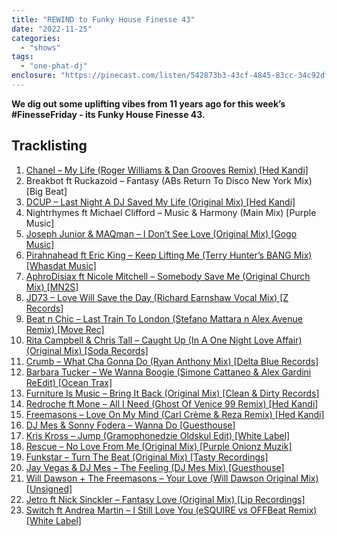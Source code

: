```yaml
---
title: "REWIND to Funky House Finesse 43"
date: "2022-11-25"
categories: 
  - "shows"
tags: 
  - "one-phat-dj"
enclosure: "https://pinecast.com/listen/542873b3-43cf-4845-83cc-34c92dff55e0.mp3 115212618 audio/mpeg "
---
```


**We dig out some uplifting vibes from 11 years ago for this week’s #FinesseFriday - its Funky House Finesse 43.**

## Tracklisting

1. [Chanel – My Life (Roger Williams & Dan Grooves Remix) \[Hed Kandi\]](https://clk.tradedoubler.com/click?p=23708&a=1254950&url=http%3A%2F%2Fitunes.apple.com%2Fgb%2Falbum%2Fmy-life-roger-williams-dan%2Fid437516466%3Fi%3D437516487%26uo%3D4%26partnerId%3D2003)
2. Breakbot ft Ruckazoid – Fantasy (ABs Return To Disco New York Mix) \[Big Beat\]
3. [DCUP – Last Night A DJ Saved My Life (Original Mix) \[Hed Kandi\]](https://clk.tradedoubler.com/click?p=23708&a=1254950&url=http%3A%2F%2Fitunes.apple.com%2Fgb%2Falbum%2Flast-night-dj-saved-my-life%2Fid478417911%3Fi%3D478418758%26uo%3D4%26partnerId%3D2003)
4. Nightrhymes ft Michael Clifford – Music & Harmony (Main Mix) \[Purple Music\]
5. [Joseph Junior & MAQman – I Don’t See Love (Original Mix) \[Gogo Music\]](https://www.traxsource.com/index.php?act=show&fc=tpage&cr=titles&cv=116077)
6. [Pirahnahead ft Eric King – Keep Lifting Me (Terry Hunter’s BANG Mix) \[Whasdat Music\]](https://www.traxsource.com/index.php?act=show&fc=tpage&cr=titles&cv=118369)
7. [AphroDisiax ft Nicole Mitchell – Somebody Save Me (Original Church Mix) \[MN2S\]](https://www.traxsource.com/index.php?act=show&fc=tpage&cr=titles&cv=118100)
8. [JD73 – Love Will Save the Day (Richard Earnshaw Vocal Mix) \[Z Records\]](https://clk.tradedoubler.com/click?p=23708&a=1254950&url=http%3A%2F%2Fitunes.apple.com%2Fgb%2Falbum%2Flove-will-save-the-day-richard%2Fid479301817%3Fi%3D479301819%26uo%3D4%26partnerId%3D2003)
9. [Beat n Chic – Last Train To London (Stefano Mattara n Alex Avenue Remix) \[Move Rec\]](https://www.beatport.com/release/last-train-to-london/835826)
10. [Rita Campbell & Chris Tall – Caught Up (In A One Night Love Affair) (Original Mix) \[Soda Records\]](https://www.traxsource.com/index.php?act=show&fc=tpage&cr=titles&cv=117253)
11. [Crumb – What Cha Gonna Do (Ryan Anthony Mix) \[Delta Blue Records\]](https://clk.tradedoubler.com/click?p=23708&a=1254950&url=http%3A%2F%2Fitunes.apple.com%2Fgb%2Falbum%2Fwhat-cha-gonna-do-ryan-anthony%2Fid467821294%3Fi%3D467821308%26uo%3D4%26partnerId%3D2003)
12. [Barbara Tucker – We Wanna Boogie (Simone Cattaneo & Alex Gardini ReEdit) \[Ocean Trax\]](https://www.trackitdown.net/genre/house/track/3749203.html)
13. [Furniture Is Music – Bring It Back (Original Mix) \[Clean & Dirty Records\]](https://clk.tradedoubler.com/click?p=23708&a=1254950&url=http%3A%2F%2Fitunes.apple.com%2Fgb%2Falbum%2Fbring-it-back-original-mix%2Fid473723768%3Fi%3D473723871%26uo%3D4%26partnerId%3D2003)
14. [Redroche ft Mone – All I Need (Ghost Of Venice 99 Remix) \[Hed Kandi\]](https://clk.tradedoubler.com/click?p=23708&a=1254950&url=http%3A%2F%2Fitunes.apple.com%2Fgb%2Falbum%2Fhed-kandi-classics-vol.-2%2Fid478417911%3Fuo%3D4%26partnerId%3D2003)
15. [Freemasons – Love On My Mind (Carl Crème & Reza Remix) \[Hed Kandi\]](https://clk.tradedoubler.com/click?p=23708&a=1254950&url=http%3A%2F%2Fitunes.apple.com%2Fgb%2Falbum%2Fhed-kandi-classics-vol.-2%2Fid478417911%3Fuo%3D4%26partnerId%3D2003)
16. [DJ Mes & Sonny Fodera – Wanna Do \[Guesthouse\]](https://clk.tradedoubler.com/click?p=23708&a=1254950&url=http%3A%2F%2Fitunes.apple.com%2Fgb%2Falbum%2Fwanna-do-original-mix-original%2Fid445650113%3Fi%3D445650131%26uo%3D4%26partnerId%3D2003)
17. [Kris Kross – Jump (Gramophonedzie Oldskul Edit) \[White Label\]](https://soundcloud.com/gramophonedzie/kris-kross-jump-gramo-oldskul)
18. [Rescue – No Love From Me (Original Mix) \[Purple Onionz Muzik\]](https://www.beatport.com/track/no-love-from-me-original-mix/2763305)
19. [Funkstar – Turn The Beat (Original Mix) \[Tasty Recordings\]](https://clk.tradedoubler.com/click?p=23708&a=1254950&url=http%3A%2F%2Fitunes.apple.com%2Fgb%2Falbum%2Fturn-the-beat-original-mix%2Fid473713866%3Fi%3D473713947%26uo%3D4%26partnerId%3D2003)
20. [Jay Vegas & DJ Mes – The Feeling (DJ Mes Mix) \[Guesthouse\]](https://www.beatport.com/track/the-feeling-jay-vegas-mix/3052796)
21. [Will Dawson + The Freemasons – Your Love (Will Dawson Original Mix) \[Unsigned\]](https://soundcloud.com/willdawson/will-dawson-freemasons-your-1)
22. [Jetro ft Nick Sinckler – Fantasy Love (Original Mix) \[Lip Recordings\]](https://www.beatport.com/track/fantasy-love-original-mix/3049592)
23. [Switch ft Andrea Martin – I Still Love You (eSQUIRE vs OFFBeat Remix) \[White Label\]](https://soundcloud.com/esquiremusic/switch-i-still-love-you)
